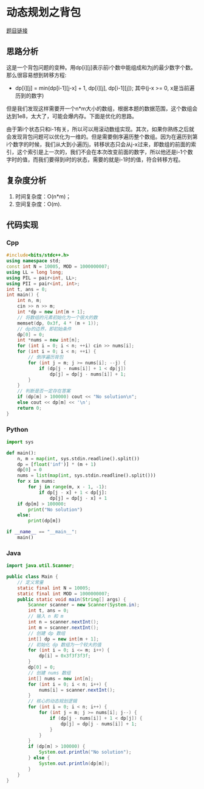 # 动态规划之背包
[题目链接](https://kamacoder.com/problempage.php?pid=1286)
## 思路分析
这是一个背包问题的变种。用dp\[i\]\[j\]表示前i个数中能组成和为j的最少数字个数。那么很容易想到转移方程:
- dp\[i\]\[j\] = min(dp\[i-1\]\[j-x\] + 1, dp\[i\]\[j\], dp\[i-1\]\[j\]); 其中(j-x >= 0, x是当前遍历到的数字)

但是我们发现这样需要开一个n\*m大小的数组，根据本题的数据范围，这个数组会达到1e8，太大了，可能会爆内存。下面是优化的思路。

由于第i个状态只和i-1有关，所以可以用滚动数组实现。其次，如果你熟练之后就会发现背包问题可以优化为一维的。但是需要倒序遍历整个数组。因为在遍历到第i个数字的时候，我们从大到小遍历j，转移状态只会从j-x过来，即数组的前面的索引，这个索引是上一次的，我们不会在本次改变前面的数字，所以他还是i-1个数字时的值，而我们要得到i时的状态，需要的就是i-1时的值，符合转移方程。
## 复杂度分析
1. 时间复杂度：O(n\*m)；
2. 空间复杂度：O(m).
## 代码实现
### Cpp
``` cpp
#include<bits/stdc++.h>
using namespace std;
const int N = 10005, MOD = 1000000007;
using LL = long long;
using PIL = pair<int, LL>;
using PII = pair<int, int>;
int t, ans = 0;
int main() {
    int n, m;
    cin >> n >> m;
    int *dp = new int[m + 1];
    // 将数组的元素初始化为一个很大的数
    memset(dp, 0x3f, 4 * (m + 1));
    // dp的边界，即初始条件
    dp[0] = 0;
    int *nums = new int[n];
    for (int i = 0; i < n; ++i) cin >> nums[i];
    for (int i = 0; i < n; ++i) {
        // 倒序遍历背包
        for (int j = m; j >= nums[i]; --j) {
            if (dp[j - nums[i]] + 1 < dp[j])
                dp[j] = dp[j - nums[i]] + 1;
        }
    }
    // 判断是否一定存在答案
    if (dp[m] > 100000) cout << "No solution\n";
    else cout << dp[m] << '\n';
    return 0;
}
```
### Python
``` python
import sys

def main():
    n, m = map(int, sys.stdin.readline().split())
    dp = [float('inf')] * (m + 1)
    dp[0] = 0
    nums = list(map(int, sys.stdin.readline().split()))
    for x in nums:
        for j in range(m, x - 1, -1):
            if dp[j - x] + 1 < dp[j]:
                dp[j] = dp[j - x] + 1
    if dp[m] > 100000:
        print("No solution")
    else:
        print(dp[m])

if __name__ == "__main__":
    main()
```
### Java
``` java
import java.util.Scanner;

public class Main {
    // 定义常量
    static final int N = 10005;
    static final int MOD = 1000000007;
    public static void main(String[] args) {
        Scanner scanner = new Scanner(System.in);
        int t, ans = 0;
        // 输入 n 和 m
        int n = scanner.nextInt();
        int m = scanner.nextInt();
        // 创建 dp 数组
        int[] dp = new int[m + 1];
        // 初始化 dp 数组为一个较大的值
        for (int i = 0; i <= m; i++) {
            dp[i] = 0x3f3f3f3f;
        }
        dp[0] = 0;
        // 创建 nums 数组
        int[] nums = new int[n];
        for (int i = 0; i < n; i++) {
            nums[i] = scanner.nextInt();
        }
        // 核心的动态规划逻辑
        for (int i = 0; i < n; i++) {
            for (int j = m; j >= nums[i]; j--) {
                if (dp[j - nums[i]] + 1 < dp[j]) {
                    dp[j] = dp[j - nums[i]] + 1;
                }
            }
        }
        if (dp[m] > 100000) {
            System.out.println("No solution");
        } else {
            System.out.println(dp[m]);
        }
    }
}
```